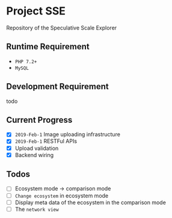 # Project SSE

Repository of the Speculative Scale Explorer

## Runtime Requirement

 - `PHP 7.2+`
 - `MySQL`
 
 ## Development Requirement
 
 todo
 
 ## Current Progress 
 
  - [x] `2019-Feb-1` Image uploading infrastructure
  - [x] `2019-Feb-1` RESTFul APIs 
  - [x] Upload validation
  - [x] Backend wiring
  
  ## Todos
  
  - [ ] Ecosystem mode -> comparison mode
  - [ ] `Change ecosystem` in ecosystem mode
  - [ ] Display meta data of the ecosystem in the comparison mode
  - [ ] The `network view`